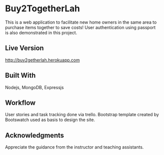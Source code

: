 # Buy2TogetherLah

This is a web application to facilitate new home owners in the same area to purchase items together to save costs! 
User authentication using passport is also demonstrated in this project. 

## Live Version

http://buy2getherlah.herokuapp.com

## Built With

Nodejs, MongoDB, Expressjs

## Workflow

User stories and task tracking done via trello.
Bootstrap template created by Bootswatch used as basis to design the site.

## Acknowledgments

Appreciate the guidance from the instructor and teaching assistants.
